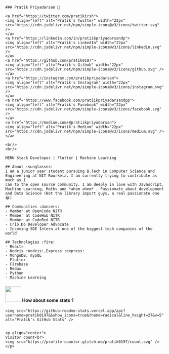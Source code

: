    ### Pratik Priyadarsan 🤠

    <a href="https://twitter.com/pratikirsh">
    <img align="left" alt="Pratik's Twitter" width="22px" src="https://cdn.jsdelivr.net/npm/simple-icons@v3/icons/twitter.svg" />
    </a>
    <a href="https://linkedin.com/in/pratiikpriyadarsandp">
    <img align="left" alt="Pratik's LinkedIn" width="22px" src="https://cdn.jsdelivr.net/npm/simple-icons@v3/icons/linkedin.svg" />
    </a>
    <a href="https://github.com/pratik0197">
    <img align="left" alt="Pratik's Github" width="22px" src="https://cdn.jsdelivr.net/npm/simple-icons@v3/icons/github.svg" />
    </a>
    <a href="https://instagram.com/pratikpriyadarsan">
    <img align="left" alt="Pratik's Instagram" width="22px" src="https://cdn.jsdelivr.net/npm/simple-icons@v3/icons/instagram.svg" />
    </a>
    <a href="https://www.facebook.com/pratiikpriyadarsandpp">
    <img align="left" alt="Pratik's Facebook" width="22px" src="https://cdn.jsdelivr.net/npm/simple-icons@v3/icons/facebook.svg" />
    </a>
    <a href="https://medium.com/@pratiikpriyadarsan">
    <img align="left" alt="Pratik's Medium" width="22px" src="https://cdn.jsdelivr.net/npm/simple-icons@v3/icons/medium.svg" />
    </a>

    <br/>
    <br/>

    MERN Stack Developer | Flutter | Machine Learning

    ## About :sunglasses:
    I am a junior year student pursuing B.Tech in Computer Science and Engineering at NIT Rourkela. I am currently trying to contribute as much as I
    can to the open source community. I am deeply in love with Javascript, Machine Learning, Maths and *ahem ahem* . Passionate about development and Data Science (Not the library import guys, a real passionate one 😂)

    ## Communities :dancers:
    - Member at OpenCode NITR 
    - Member at CodeHub NITR
    - Member at CodeRed NITR
    - Crio.Do Developer Advocate
    - Incoming SDE Intern at one of the biggest tech companies of the world

    ## Technologies :fire:
    - React⚛️
    - Nodejs :nodejs:,Express :express: 
    - MongoDB, mySQL
    - Flutter
    - Firebase
    - Redux
    - Python
    - Machine Learning


#### <img src="https://media.giphy.com/media/VgCDAzcKvsR6OM0uWg/giphy.gif" width="50"> How about some stats ?
  
    <img src="https://github-readme-stats.vercel.app/api?username=pratik0197&&show_icons=true&theme=radical&line_height=27&v=5" alt="Pratik's GitHub Stats" />


    <p align="center"> 
    Visitor count<br>
    <img src="https://profile-counter.glitch.me/pratik0197/count.svg" />
    </p>
